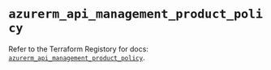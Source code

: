 # `azurerm_api_management_product_policy`

Refer to the Terraform Registory for docs: [`azurerm_api_management_product_policy`](https://registry.terraform.io/providers/hashicorp/azurerm/3.74.0/docs/resources/api_management_product_policy).
